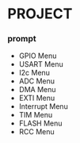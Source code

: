 # PROJECT

### prompt

- GPIO Menu
- USART Menu
- I2c Menu
- ADC Menu
- DMA Menu
- EXTI Menu
- Interrupt Menu
- TIM Menu
- FLASH Menu
- RCC Menu


### 